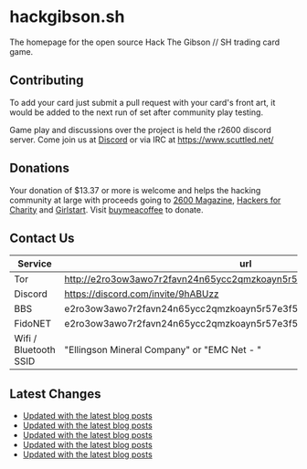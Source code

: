 # hackgibson.sh
The homepage for the open source Hack The Gibson // SH trading card game.


## Contributing

To add your card just submit a pull request with your card's front art, it would be added to the next run of set after community play testing.

Game play and discussions over the project is held the r2600 discord server. Come join us at [Discord](https://discord.com/invite/9hABUzz) or via IRC at https://www.scuttled.net/


## Donations

Your donation of $13.37 or more is welcome and helps the hacking community at large with proceeds going to [2600 Magazine](https://2600.com/), [Hackers for Charity](https://hackersforcharity.org) and [Girlstart](https://girlstart.org).  Visit [buymeacoffee](https://www.buymeacoffee.com/hackgibson.sh) to donate.


## Contact Us

Service | url
-|-
Tor | http://e2ro3ow3awo7r2favn24n65ycc2qmzkoayn5r57e3f56nvjwdcgg32ad.onion
Discord | https://discord.com/invite/9hABUzz
BBS | e2ro3ow3awo7r2favn24n65ycc2qmzkoayn5r57e3f56nvjwdcgg32ad.onion:23
FidoNET | e2ro3ow3awo7r2favn24n65ycc2qmzkoayn5r57e3f56nvjwdcgg32ad.onion:24554
Wifi / Bluetooth SSID | "Ellingson Mineral Company" or "EMC Net - <fidonet address>"

## Latest Changes
<!-- BLOG-POST-LIST:START -->
- [Updated with the latest blog posts](https://github.com/DFW2600/hackgibson.sh/commit/9b88d0ebd6dae9a4d17fab7b4bf82187d042c757)
- [Updated with the latest blog posts](https://github.com/DFW2600/hackgibson.sh/commit/1cf7af5a7d415df2d46ffd61a48d5b5a83ac72cd)
- [Updated with the latest blog posts](https://github.com/DFW2600/hackgibson.sh/commit/1fab438cc3c6d13cbeac043055828f9d7ef5e5f4)
- [Updated with the latest blog posts](https://github.com/DFW2600/hackgibson.sh/commit/81ef6123f478e5cac639129ed05fc9d324242b90)
- [Updated with the latest blog posts](https://github.com/DFW2600/hackgibson.sh/commit/bc46c377aa40e8b56f83749a8ab687e8f7024c0b)
<!-- BLOG-POST-LIST:END -->
